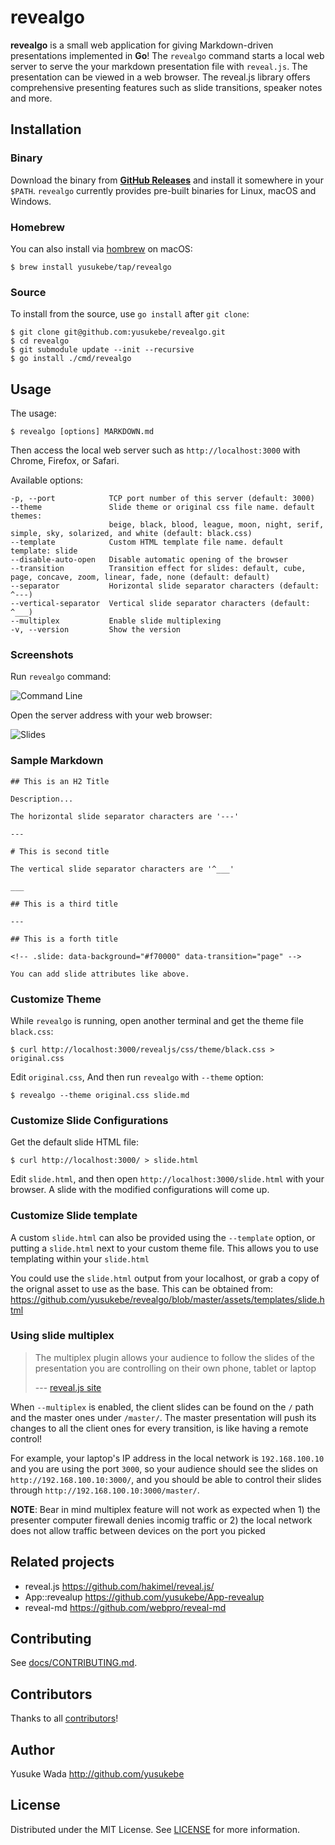 # revealgo

**revealgo** is a small web application for giving Markdown-driven presentations implemented in **Go**! The `revealgo` command starts a local web server to serve the your markdown presentation file with `reveal.js`. The presentation can be viewed in a web browser. The reveal.js library offers comprehensive presenting features such as slide transitions, speaker notes and more.

## Installation

### Binary

Download the binary from [**GitHub Releases**](https://github.com/yusukebe/revealgo/releases) and install it somewhere in your `$PATH`. `revealgo` currently provides pre-built binaries for Linux, macOS and Windows.

### Homebrew

You can also install via [hombrew](https://brew.sh) on macOS:

```
$ brew install yusukebe/tap/revealgo
```

### Source

To install from the source, use `go install` after `git clone`:

```
$ git clone git@github.com:yusukebe/revealgo.git
$ cd revealgo
$ git submodule update --init --recursive
$ go install ./cmd/revealgo
```

## Usage

The usage:

```
$ revealgo [options] MARKDOWN.md
```

Then access the local web server such as `http://localhost:3000` with Chrome, Firefox, or Safari.

Available options:

```text
-p, --port            TCP port number of this server (default: 3000)
--theme               Slide theme or original css file name. default themes:
                      beige, black, blood, league, moon, night, serif, simple, sky, solarized, and white (default: black.css)
--template            Custom HTML template file name. default template: slide
--disable-auto-open   Disable automatic opening of the browser
--transition          Transition effect for slides: default, cube, page, concave, zoom, linear, fade, none (default: default)
--separator           Horizontal slide separator characters (default: ^---)
--vertical-separator  Vertical slide separator characters (default: ^___)
--multiplex           Enable slide multiplexing
-v, --version         Show the version
```

### Screenshots

Run `revealgo` command:

![Command Line](https://cloud.githubusercontent.com/assets/10682/12741641/b5afb504-c9c1-11e5-94d6-c364912cfcc2.png)

Open the server address with your web browser:

![Slides](https://cloud.githubusercontent.com/assets/10682/12741672/f9cda548-c9c1-11e5-9c21-fcaf1af3cdf4.png)

### Sample Markdown

```text
## This is an H2 Title

Description...

The horizontal slide separator characters are '---'

---

# This is second title

The vertical slide separator characters are '^___'

___

## This is a third title

---

## This is a forth title

<!-- .slide: data-background="#f70000" data-transition="page" -->

You can add slide attributes like above.
```

### Customize Theme

While `revealgo` is running, open another terminal and get the theme file `black.css`:

```
$ curl http://localhost:3000/revealjs/css/theme/black.css > original.css
```

Edit `original.css`, And then run `revealgo` with `--theme` option:

```
$ revealgo --theme original.css slide.md
```

### Customize Slide Configurations

Get the default slide HTML file:

```
$ curl http://localhost:3000/ > slide.html
```

Edit `slide.html`, and then open `http://localhost:3000/slide.html` with your browser. A slide with the modified configurations will come up.

### Customize Slide template

A custom `slide.html` can also be provided using the `--template` option, or putting a `slide.html` next to your custom theme file.
This allows you to use templating within your `slide.html`

You could use the `slide.html` output from your localhost, or grab a copy of the orignal asset to use as the base.
This can be obtained from: <https://github.com/yusukebe/revealgo/blob/master/assets/templates/slide.html>

### Using slide multiplex

> The multiplex plugin allows your audience to follow the slides of the
> presentation you are controlling on their own phone, tablet or laptop
>
> --- [reveal.js site](https://revealjs.com/multiplex/)

When `--multiplex` is enabled, the client slides can be found on the `/` path and
the master ones under `/master/`. The master presentation will push its changes
to all the client ones for every transition, is like having a remote control!

For example, your laptop's IP address in the local network is `192.168.100.10`
and you are using the port `3000`, so your audience should see the slides on
`http://192.168.100.10:3000/`, and you should be able to control their slides
through `http://192.168.100.10:3000/master/`.

**NOTE**: Bear in mind multiplex feature will not work as expected when 1) the
presenter computer firewall denies incomig traffic or 2) the local network
does not allow traffic between devices on the port you picked

## Related projects

- reveal.js <https://github.com/hakimel/reveal.js/>
- App::revealup <https://github.com/yusukebe/App-revealup>
- reveal-md <https://github.com/webpro/reveal-md>

## Contributing

See [docs/CONTRIBUTING.md](./docs/CONTRIBUTING.md).

## Contributors

Thanks to all [contributors](https://github.com/yusukebe/revealgo/graphs/contributors)!

## Author

Yusuke Wada <http://github.com/yusukebe>

## License

Distributed under the MIT License. See [LICENSE](LICENSE) for more information.
